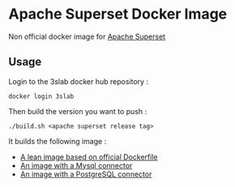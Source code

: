 # Apache Superset Docker Image

Non official docker image for [Apache Superset](https://superset.apache.org/)

## Usage

Login to the 3slab docker hub repository :

```
docker login 3slab
```

Then build the version you want to push :

```
./build.sh <apache superset release tag>
```

It builds the following image :

* [A lean image based on official Dockerfile](https://github.com/apache/incubator-superset/blob/master/Dockerfile)
* [An image with a Mysql connector](./Dockerfile-mysql.template)
* [An image with a PostgreSQL connector](./Dockerfile-pgsql.template)